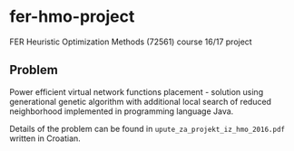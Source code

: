 # fer-hmo-project
FER Heuristic Optimization Methods (72561)  course 16/17 project



##  Problem
Power efficient virtual network functions placement - solution using generational genetic algorithm with additional local search of reduced neighborhood implemented in programming language Java.


Details of the problem can be found in `upute_za_projekt_iz_hmo_2016.pdf` written in Croatian.

